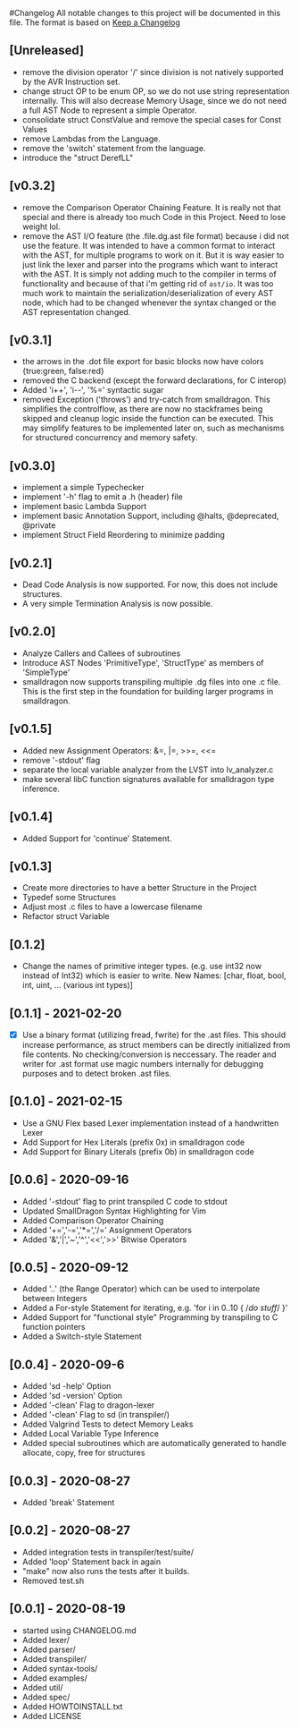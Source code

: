 #Changelog
All notable changes to this project will be documented in this file.
The format is based on [Keep a Changelog](https://keepachangelog.com/en/1.0.0/)

## [Unreleased]
- remove the division operator '/' since division is not natively supported
  by the AVR Instruction set. 
- change struct OP to be enum OP, so we do not use string representation internally.
  This will also decrease Memory Usage, since we do not need a full AST Node to 
  represent a simple Operator.
- consolidate struct ConstValue and remove the special cases for Const Values
- remove Lambdas from the Language. 
- remove the 'switch' statement from the language.
- introduce the "struct DerefLL"

## [v0.3.2]
- remove the Comparison Operator Chaining Feature. It is really not that special
  and there is already too much Code in this Project. Need to lose weight lol.
- remove the AST I/O feature (the .file.dg.ast file format)
  because i did not use the feature. It was intended to have a common format
  to interact with the AST, for multiple programs to work on it. 
  But it is way easier to just link the lexer and parser into the programs
  which want to interact with the AST. It is simply not adding much to the compiler 
  in terms of functionality and because of that i'm getting rid of `ast/io`.
  It was too much work to maintain the serialization/deserialization of every AST node, 
  which had to be changed whenever the syntax changed or the AST representation changed.

## [v0.3.1]
- the arrows in the .dot file export for basic blocks now have colors {true:green, false:red}
- removed the C backend (except the forward declarations, for C interop)
- Added 'i++', 'i--', '%=' syntactic sugar
- removed Exception ('throws') and try-catch from smalldragon. This simplifies the controlflow, 
  as there are now no stackframes being skipped and cleanup logic inside the function 
  can be executed. This may simplify features to be implemented later on, such as 
  mechanisms for structured concurrency and memory safety.

## [v0.3.0]
- implement a simple Typechecker
- implement '-h' flag to emit a .h (header) file
- implement basic Lambda Support
- implement basic Annotation Support, including @halts, @deprecated, @private
- implement Struct Field Reordering to minimize padding

## [v0.2.1]
- Dead Code Analysis is now supported. For now, this does not 
  include structures.
- A very simple Termination Analysis is now possible. 

## [v0.2.0]
- Analyze Callers and Callees of subroutines
- Introduce AST Nodes 'PrimitiveType', 'StructType' as members of
  'SimpleType'
- smalldragon now supports transpiling multiple .dg files into one .c file.
  This is the first step in the foundation for building larger programs
  in smalldragon.

## [v0.1.5]
- Added new Assignment Operators: &=, |=, >>=, <<=
- remove '-stdout' flag
- separate the local variable analyzer from the LVST into lv_analyzer.c
- make several libC function signatures available for smalldragon type inference. 

## [v0.1.4]
- Added Support for 'continue' Statement.

## [v0.1.3]
- Create more directories to have a better Structure in the Project
- Typedef some Structures
- Adjust most .c files to have a lowercase filename
- Refactor struct Variable 

## [0.1.2]
- Change the names of primitive integer types. (e.g. use int32 now instead of Int32)
  which is easier to write. New Names: [char, float, bool, int, uint, ... (various int types)] 

## [0.1.1] - 2021-02-20
- [x] Use a binary format (utilizing fread, fwrite) for the .ast files.
  This should increase performance, as struct members can be directly
  initialized from file contents. No checking/conversion is neccessary.
  The reader and writer for .ast format use magic numbers internally
  for debugging purposes and to detect broken .ast files.

## [0.1.0] - 2021-02-15
- Use a GNU Flex based Lexer implementation instead of a handwritten Lexer
- Add Support for Hex Literals    (prefix 0x) in smalldragon code
- Add Support for Binary Literals (prefix 0b) in smalldragon code

## [0.0.6] - 2020-09-16
- Added '-stdout' flag to print transpiled C code to stdout
- Updated SmallDragon Syntax Highlighting for Vim 
- Added Comparison Operator Chaining
- Added '+=','-=','\*=','/=' Assignment Operators
- Added '&','|','~','^','<<','>>' Bitwise Operators 

## [0.0.5] - 2020-09-12
- Added '..' (the Range Operator) which can be used to interpolate between Integers
- Added a For-style Statement for iterating, e.g. 'for i in 0..10 { /*do stuff*/ }'
- Added Support for "functional style" Programming by transpiling to C function pointers 
- Added a Switch-style Statement

## [0.0.4] - 2020-09-6
- Added 'sd -help' Option
- Added 'sd -version' Option
- Added '-clean' Flag to dragon-lexer
- Added '-clean' Flag to sd (in transpiler/)
- Added Valgrind Tests to detect Memory Leaks
- Added Local Variable Type Inference
- Added special subroutines which are automatically generated
  to handle allocate, copy, free for structures

## [0.0.3] - 2020-08-27
- Added 'break' Statement

## [0.0.2] - 2020-08-27
- Added integration tests in transpiler/test/suite/
- Added 'loop' Statement back in again
- "make" now also runs the tests after it builds.
- Removed test.sh

## [0.0.1] - 2020-08-19
- started using CHANGELOG.md
- Added lexer/ 
- Added parser/ 
- Added transpiler/
- Added syntax-tools/ 
- Added examples/
- Added util/ 
- Added spec/
- Added HOWTOINSTALL.txt
- Added LICENSE
